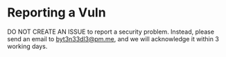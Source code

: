 # Reporting a Vuln

DO NOT CREATE AN ISSUE to report a security problem. Instead, please send an email to [byt3n33dl3@pm.me](mailto:byt3n33dl3@proton.me), and we will acknowledge it within 3 working days.
